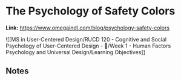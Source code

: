 # The Psychology of Safety Colors
**Link:** https://www.omegaindl.com/blog/psychology-safety-colors

![[MS in User-Centered Design/RUCD 120 - Cognitive and Social Psychology of User-Centered Design - 💾/Week 1 - Human Factors Psychology and Universal Design/Learning Objectives]]

## Notes
